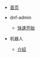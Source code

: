 <!-- docs/_sidebar.md -->

* [首页](/)

* dnf-admin
    * [快速开始](zh-cn/quickstart.md)

* 机器人
    * [介绍](zh-cn/botreadme.md)
